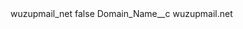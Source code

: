 <?xml version="1.0" encoding="UTF-8"?>
<CustomMetadata xmlns="http://soap.sforce.com/2006/04/metadata" xmlns:xsi="http://www.w3.org/2001/XMLSchema-instance" xmlns:xsd="http://www.w3.org/2001/XMLSchema">
    <label>wuzupmail_net</label>
    <protected>false</protected>
    <values>
        <field>Domain_Name__c</field>
        <value xsi:type="xsd:string">wuzupmail.net</value>
    </values>
</CustomMetadata>
